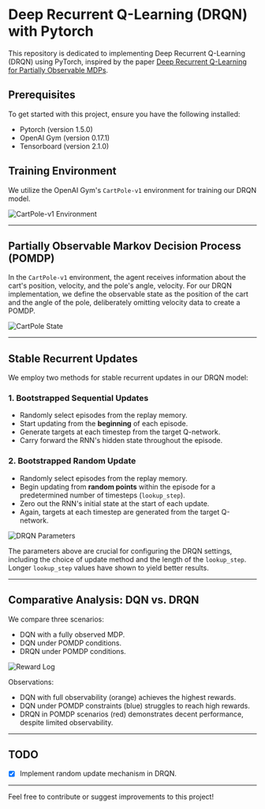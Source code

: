 # Deep Recurrent Q-Learning (DRQN) with Pytorch

This repository is dedicated to implementing Deep Recurrent Q-Learning (DRQN) using PyTorch, inspired by the paper [Deep Recurrent Q-Learning for Partially Observable MDPs](https://arxiv.org/pdf/1507.06527.pdf).

## Prerequisites

To get started with this project, ensure you have the following installed:
- Pytorch (version 1.5.0)
- OpenAI Gym (version 0.17.1)
- Tensorboard (version 2.1.0)

## Training Environment

We utilize the OpenAI Gym's `CartPole-v1` environment for training our DRQN model.

![CartPole-v1 Environment](./assets/cartpolev1.png)

---

## Partially Observable Markov Decision Process (POMDP)

In the `CartPole-v1` environment, the agent receives information about the cart's position, velocity, and the pole's angle, velocity. For our DRQN implementation, we define the observable state as the position of the cart and the angle of the pole, deliberately omitting velocity data to create a POMDP.

![CartPole State](./assets/cartpolestate.png)

---

## Stable Recurrent Updates

We employ two methods for stable recurrent updates in our DRQN model:

### 1. Bootstrapped Sequential Updates
- Randomly select episodes from the replay memory.
- Start updating from the **beginning** of each episode.
- Generate targets at each timestep from the target Q-network.
- Carry forward the RNN's hidden state throughout the episode.

### 2. Bootstrapped Random Update
- Randomly select episodes from the replay memory.
- Begin updating from **random points** within the episode for a predetermined number of timesteps (`lookup_step`).
- Zero out the RNN's initial state at the start of each update.
- Again, targets at each timestep are generated from the target Q-network.

![DRQN Parameters](./assets/DRQN_param.png)

The parameters above are crucial for configuring the DRQN settings, including the choice of update method and the length of the `lookup_step`. Longer `lookup_step` values have shown to yield better results.

---

## Comparative Analysis: DQN vs. DRQN

We compare three scenarios:
- DQN with a fully observed MDP.
- DQN under POMDP conditions.
- DRQN under POMDP conditions.

![Reward Log](./assets/rewardlog.png)

Observations:
- DQN with full observability (orange) achieves the highest rewards.
- DQN under POMDP constraints (blue) struggles to reach high rewards.
- DRQN in POMDP scenarios (red) demonstrates decent performance, despite limited observability.

---

## TODO

- [x] Implement random update mechanism in DRQN.

---

Feel free to contribute or suggest improvements to this project!

